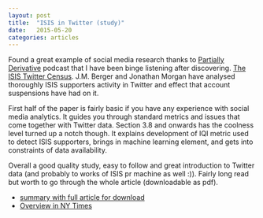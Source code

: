 ```yaml
---
layout: post
title:  "ISIS in Twitter (study)"
date:   2015-05-20
categories: articles
---
```


Found a great example of social media research thanks to [Partially Derivative](http://www.partiallyderivative.com/) podcast that I have been binge listening after discovering. [The ISIS Twitter Census](http://www.brookings.edu/research/papers/2015/03/isis-twitter-census-berger-morgan). J.M. Berger and Jonathan Morgan have analysed thoroughly ISIS supporters activity in Twitter and effect that account suspensions have had on it. 

First half of the paper is fairly basic if you have any experience with social media analytics. It guides you through standard metrics and issues that come together with Twitter data. Section 3.8 and onwards has the coolness level turned up a notch though. It explains development of IQI metric used to detect ISIS supporters, brings in machine learning element, and gets into constraints of data availability.

Overall a good quality study, easy to follow and great introduction to Twitter data (and probably to works of ISIS pr machine as well :)). Fairly long read but worth to go through the whole article (downloadable as pdf).

- [summary with full article for download](http://www.brookings.edu/research/papers/2015/03/isis-twitter-census-berger-morgan)
- [Overview in NY Times](http://www.nytimes.com/2015/03/06/world/middleeast/isis-is-skilled-on-twitter-using-thousands-of-accounts-study-says.html?_r=0)

